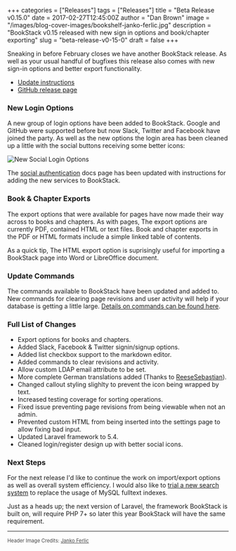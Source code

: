 +++
categories = ["Releases"]
tags = ["Releases"]
title = "Beta Release v0.15.0"
date = 2017-02-27T12:45:00Z
author = "Dan Brown"
image = "/images/blog-cover-images/bookshelf-janko-ferlic.jpg"
description = "BookStack v0.15 released with new sign in options and book/chapter exporting"
slug = "beta-release-v0-15-0"
draft = false
+++

Sneaking in before February closes we have another BookStack release. As well as your usual handful of bugfixes this release also comes with new sign-in options and better export functionality.

* [Update instructions](https://www.bookstackapp.com/docs/admin/updates)
* [GitHub release page](https://github.com/BookStackApp/BookStack/releases/tag/v0.15.0)

### New Login Options

A new group of login options have been added to BookStack. Google and GitHub were supported before but now Slack, Twitter and Facebook have joined the party. As well as the new options the login area has been cleaned up a little with the social buttons receiving some better icons:

![New Social Login Options](/images/2017/02/new-social-login-options.png)

The [social authentication](/docs/admin/social-auth/) docs page has been updated with instructions for adding the new services to BookStack.

### Book & Chapter Exports

The export options that were available for pages have now made their way across to books and chapters. As with pages, The export options are currently PDF, contained HTML or text files. Book and chapter exports in the PDF or HTML formats include a simple linked table of contents.

As a quick tip, The HTML export option is suprisingly useful for importing a BookStack page into Word or LibreOffice document. 

### Update Commands

The commands available to BookStack have been updated and added to. New commands for clearing page revisions and user activity will help if your database is getting a little large. [Details on commands can be found here](/docs/admin/commands/).

### Full List of Changes

* Export options for books and chapters.
* Added Slack, Facebook & Twitter signin/signup options.
* Added list checkbox support to the markdown editor.
* Added commands to clear revisions and activity.
* Allow custom LDAP email attribute to be set.
* More complete German translations added (Thanks to [ReeseSebastian](https://github.com/BookStackApp/BookStack/pull/295)).
* Changed callout styling slighlty to prevent the icon being wrapped by text.
* Increased testing coverage for sorting operations.
* Fixed issue preventing page revisions from being viewable when not an admin.
* Prevented custom HTML from being inserted into the settings page to allow fixing bad input.
* Updated Laravel framework to 5.4.
* Cleaned login/register design up with better social icons.


### Next Steps

For the next release I'd like to continue the work on import/export options as well as overall system efficiency. I would also like to [trial a new search system](https://github.com/BookStackApp/BookStack/issues/271) to replace the usage of MySQL fulltext indexes.

Just as a heads up; the next version of Laravel, the framework BookStack is built on, will require PHP 7+ so later this year BookStack will have the same requirement. 

----

<span style="font-size: 0.8em;opacity:0.8;">Header Image Credits: <a href="https://unsplash.com/@thepootphotographer" target="_blank">Janko Ferlic</a></span>
